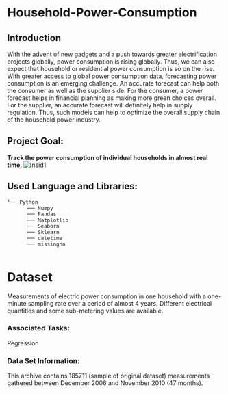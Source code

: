 # Household-Power-Consumption
## Introduction
With the advent of new gadgets and a push towards greater electrification projects globally, power consumption is rising globally. 
Thus, we can also expect that household or residential power consumption is so on the rise. With greater access to global power consumption data, forecasting power consumption is an emerging challenge.
An accurate forecast can help both the consumer as well as the supplier side. For the consumer, a power forecast helps in financial planning as making more green choices overall. For the supplier, an accurate forecast will definitely help in supply regulation. Thus, such models can help to optimize the overall supply chain of the household power industry.

## Project Goal:
<strong> Track the power consumption of individual households in almost real time. </strong>
![Insid1](https://assets.amigoenergy.com/wp-content/uploads/2021/12/the-power-grid-and-electrical-grid.jpg)
## Used Language and Libraries:
```
└── Python
      ├── Numpy   
      ├── Pandas
      ├── Matplotlib
      ├── Seaborn
      ├── Sklearn
      ├── datetime
      └── missingno   
       
```
# Dataset
Measurements of electric power consumption in one household with a one-minute sampling rate over a period of almost 4 years. Different electrical quantities and some sub-metering values are available.
### Associated Tasks:
Regression

### Data Set Information:

This archive contains 185711 (sample of original dataset) measurements gathered between December 2006 and November 2010 (47 months).
